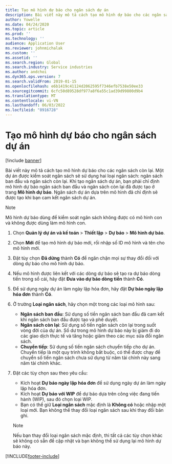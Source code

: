 ```yaml
---
title: Tạo mô hình dự báo cho ngân sách dự án
description: Bài viết này mô tả cách tạo mô hình dự báo cho các ngân sách còn lại.
author: Yowelle
ms.date: 04/24/2020
ms.topic: article
ms.prod: ''
ms.technology: ''
audience: Application User
ms.reviewer: johnmichalak
ms.custom: ''
ms.assetid: ''
ms.search.region: Global
ms.search.industry: Service industries
ms.author: andchoi
ms.dyn365.ops.version: 7
ms.search.validFrom: 2019-01-15
ms.openlocfilehash: e6b1419c41124d2062595f7346efb7538e50ee33
ms.sourcegitcommit: 6cfc50d89528df977a8f6a55c1ad39d99800d9b4
ms.translationtype: MT
ms.contentlocale: vi-VN
ms.lasthandoff: 06/03/2022
ms.locfileid: "8916728"
---
```

# <a name="create-forecast-models-for-project-budgets"></a>Tạo mô hình dự báo cho ngân sách dự án 

[!include [banner](../includes/banner.md)]

Bài viết này mô tả cách tạo mô hình dự báo cho các ngân sách còn lại. Một dự án được kiểm soát ngân sách sẽ sử dụng hai loại ngân sách: ngân sách ban đầu và ngân sách còn lại. Khi tạo ngân sách dự án, bạn phải chỉ định mô hình dự báo ngân sách ban đầu và ngân sách còn lại đã được tạo ở trang **Mô hình dự báo**. Ngân sách dự án dựa trên mô hình đã chỉ định sẽ được tạo khi bạn cam kết ngân sách dự án.

> [!NOTE]
> Mô hình dự báo dùng để kiểm soát ngân sách không được có mô hình con và không được dùng làm mô hình con.

1. Chọn **Quản lý dự án và kế toán** > **Thiết lập** > **Dự báo**  > **Mô hình dự báo**.
2. Chọn **Mới** để tạo mô hình dự báo mới, rồi nhập số ID mô hình và tên cho mô hình mới. 
3. Đặt tùy chọn **Đã dừng** thành **Có** để ngăn chặn mọi sự thay đổi đối với dòng dự báo cho mô hình dự báo. 
4. Nếu mô hình được liên kết với các dòng dự báo sẽ tạo ra dự báo dòng tiền trong sổ cái, hãy đặt **Đưa vào dự báo dòng tiền** thành **Có**. 
5. Để sử dụng ngày dự án làm ngày lập hóa đơn, hãy đặt **Dự báo ngày lập hóa đơn** thành **Có**. 
6. Ở trường **Loại ngân sách**, hãy chọn một trong các loại mô hình sau:

   - **Ngân sách ban đầu**: Sử dụng số tiền ngân sách ban đầu đã cam kết khi ngân sách ban đầu được tạo và phê duyệt.
   - **Ngân sách còn lại**: Sử dụng số tiền ngân sách còn lại trong suốt vòng đời của dự án. Số dư trong mô hình dự báo này bị giảm đi do các giao dịch thực tế và tăng hoặc giảm theo các mục sửa đổi ngân sách.
   - **Chuyển tiếp**: Sử dụng số tiền ngân sách chuyển tiếp cho dự án. Chuyển tiếp là một quy trình không bắt buộc, có thể được chạy để chuyển số tiền ngân sách chưa sử dụng từ năm tài chính này sang năm tài chính khác.

7. Đặt các tùy chọn sau theo yêu cầu:

   - Kích hoạt **Dự báo ngày lập hóa đơn** để sử dụng ngày dự án làm ngày lập hóa đơn.
   - Kích hoạt **Dự báo với WIP** để dự báo dựa trên công việc đang tiến hành (WIP), sau đó chọn loại WIP. 
   - Bạn có thể giữ **Loại ngân sách** mặc định là **Không có** hoặc nhập một loại mới. Bạn không thể thay đổi loại ngân sách sau khi thay đổi bản ghi.     
    > [!NOTE]
    > Nếu bạn thay đổi loại ngân sách mặc định, thì tất cả các tùy chọn khác sẽ không có sẵn để cập nhật và bạn không thể sử dụng lại mô hình dự báo này. 
   


 



[!INCLUDE[footer-include](../includes/footer-banner.md)]